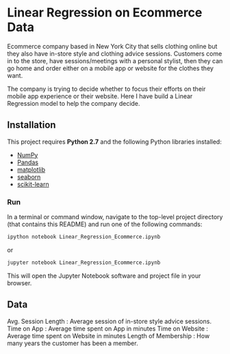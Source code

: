 # Linear Regression on Ecommerce Data
Ecommerce company based in New York City that sells clothing online but they also have in-store style and clothing advice sessions. Customers come in to the store, have sessions/meetings with a personal stylist, then they can go home and order either on a mobile app or website for the clothes they want.

The company is trying to decide whether to focus their efforts on their mobile app experience or their website. Here I have build a Linear Regression model to help the company decide. 


## Installation

This project requires **Python 2.7** and the following Python libraries installed:

- [NumPy](http://www.numpy.org/)
- [Pandas](http://pandas.pydata.org)
- [matplotlib](http://matplotlib.org/)
- [seaborn](https://seaborn.pydata.org/)
- [scikit-learn](http://scikit-learn.org/stable/)


### Run

In a terminal or command window, navigate to the top-level project directory (that contains this README) and run one of the following commands:

```bash
ipython notebook Linear_Regression_Ecommerce.ipynb
```  
or
```bash
jupyter notebook Linear_Regression_Ecommerce.ipynb
```

This will open the Jupyter Notebook software and project file in your browser.



## Data

Avg. Session Length  :  Average session of in-store style advice sessions.
Time on App          :  Average time spent on App in minutes
Time on Website      :  Average time spent on Website in minutes
Length of Membership :  How many years the customer has been a member.


